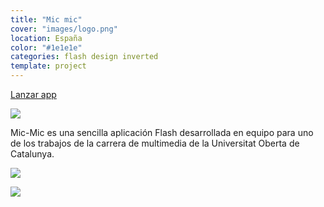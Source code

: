 ```yaml
---
title: "Mic mic"
cover: "images/logo.png"
location: España
color: "#1e1e1e"
categories: flash design inverted
template: project
---
```


<p class="align-center">
<a class="btn external" role="button" href="http://work.joanmira.com/desktop/mic-mic/" target="_blank">Lanzar app</a>
</p>

![](/work/mic-mic/images/1.png)

Mic-Mic es una sencilla aplicación Flash desarrollada en equipo para uno de los trabajos de la carrera de multimedia de la Universitat Oberta de Catalunya.

![](/work/mic-mic/images/2.jpg)

![](/work/mic-mic/images/3.jpg)

